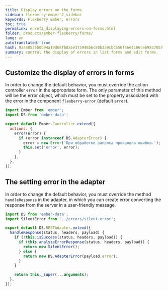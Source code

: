 ```yaml
---
title: Display errors on the forms
sidebar: flexberry-ember-2_sidebar
keywords: Flexberry Ember, errors
toc: true
permalink: en/ef2_displaying-errors-on-forms.html
folder: products/ember-flexberry/forms/
lang: en
autotranslated: true
hash: 9aa48535b0b94a19d68fb8a5e375948b6c80b3a9cbd556f46e4c86ceb9837057
summary: control the display of errors in list forms and edit forms.
---
```


## Customize the display of errors in forms

In order to change the default behavior, you must override the action controller `error` in the appropriate form. The only parameter of this method will be the error object, which must be set to the property associated with the error in the component `flexberry-error` (default `error`).

```javascript
import Ember from 'ember';
import DS from 'ember-data';

export default Ember.Controller.extend({
  actions: {
    error(error) {
      if (error instanceof DS.AdapterError) {
        error = new Error('При обработке запроса произошла ошибка.');
        this.set('error', error);
      }
    },
  },
});
```

## The setting error in the adapter

In order to change the default behavior, you must override the method `handleResponse` in the adapter, in which you can create error converting the response from the server in a user-friendly message.

```javascript
import DS from 'ember-data';
import SilentError from '../errors/silent-error';

export default DS.RESTAdapter.extend({
  handleResponse(status, headers, payload) {
    if (!this.isSuccess(status, headers, payload)) {
      if (this.analyzeErrorResponse(status, headers, payload)) {
        return new SilentError();
      } else {
        return new DS.AdapterError(payload.error);
      }
    }

    return this._super(...arguments);
  },
});
```



